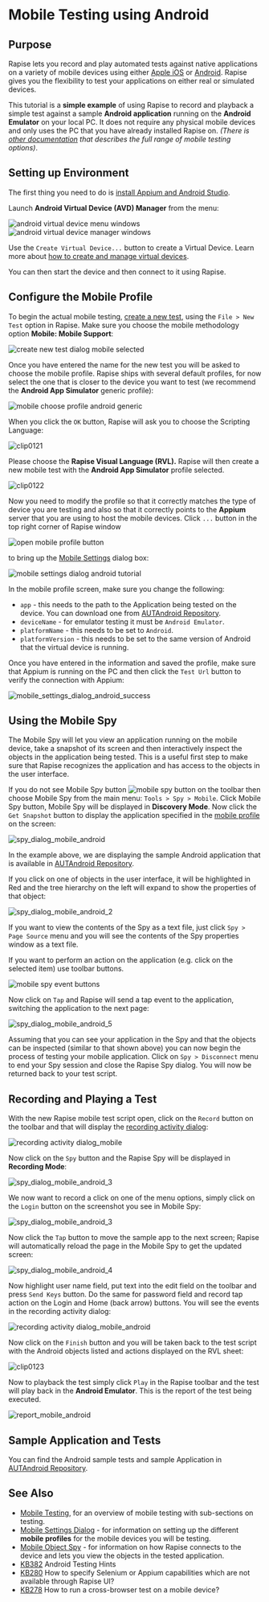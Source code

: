 # Mobile Testing using Android

## Purpose

Rapise lets you record and play automated tests against native applications on a variety of mobile devices using either [Apple iOS](mobile_testing_ios.md) or [Android](mobile_testing_android.md). Rapise gives you the flexibility to test your applications on either
real or simulated devices.

This tutorial is a **simple example** of using Rapise to record and playback a simple test against a sample **Android application** running on the **Android Emulator** on your local PC. It does not require any physical mobile devices and only uses the PC that you have already
installed Rapise on. *(There is [other documentation](mobile_testing2.md) that describes the full range of mobile testing options)*.

## Setting up Environment

The first thing you need to do is [install Appium and Android Studio](/Manuals/Preparing_for_Android_Testing/).

Launch **Android Virtual Device (AVD) Manager** from the menu:

![android virtual device menu windows](./img/android_virtual_device_menu_windows.png)
![android virtual device manager windows](./img/tutorial_mobile_testing3.png)

Use the `Create Virtual Device...` button to create a Virtual Device. Learn more about [how to create and manage virtual devices](https://developer.android.com/studio/run/managing-avds).

You can then start the device and then connect to it using Rapise.

## Configure the Mobile Profile

To begin the actual mobile testing, [create a new test](create_a_new_test.md), using the `File > New Test` option in Rapise. Make sure you choose the mobile methodology option **Mobile: Mobile Support**:

![create new test dialog mobile selected](./img/tutorial_mobile_testing6.png)

Once you have entered the name for the new test you will be asked to choose the mobile profile. Rapise ships with several default profiles, for now select the one that is closer to the device you want to test (we recommend the **Android App Simulator** generic profile):

![mobile choose profile android generic](./img/tutorial_mobile_testing7.png)

When you click the `OK` button, Rapise will ask you to choose the Scripting Language:

![clip0121](./img/tutorial_mobile_testing8.png)

Please choose the **Rapise Visual Language (RVL).** Rapise will then create a new mobile test with the **Android App Simulator** profile selected.

![clip0122](./img/tutorial_mobile_testing9.png)

Now you need to modify the profile so that it correctly matches the type of device you are testing and also so that it correctly points to the **Appium** server that you are using to host the mobile devices. Click `...` button in the top right corner of Rapise window

![open mobile profile button](./img/open_mobile_profile_button.png)

to bring up the [Mobile Settings](mobile_settings_dialog.md) dialog box:

![mobile settings dialog android tutorial](./img/tutorial_mobile_testing10.png)

In the mobile profile screen, make sure you change the following:

- `app` - this needs to the path to the Application being tested on the device. You can download one from [AUTAndroid Repository](https://github.com/Inflectra/AUTAndroid).
- `deviceName` - for emulator testing it must be `Android Emulator`.
- `platformName` - this needs to be set to `Android`.
- `platformVersion` - this needs to be set to the same version of Android that the virtual device is running.

Once you have entered in the information and saved the profile, make sure that Appium is running on the PC and then click the `Test Url` button to verify the connection with Appium:

![mobile\_settings\_dialog\_android\_success](./img/tutorial_mobile_testing11.png)

## Using the Mobile Spy

The Mobile Spy will let you view an application running on the mobile device, take a snapshot of its screen and then interactively inspect the objects in the application being tested. This is a useful first step to make sure that Rapise recognizes the application and has access to the objects in the user interface.

If you do not see Mobile Spy button ![mobile spy button](./img/mobile_spy_button.png) on the toolbar then choose Mobile Spy from the main menu: `Tools > Spy > Mobile`. Click Mobile Spy button,  Mobile Spy will be displayed in **Discovery Mode**. Now click the `Get Snapshot` button to display the application specified in the [mobile profile](mobile_settings_dialog.md) on the screen:

![spy\_dialog\_mobile\_android](./img/tutorial_mobile_testing13.png)

In the example above, we are displaying the sample Android application that is available in [AUTAndroid Repository](https://github.com/Inflectra/AUTAndroid).

If you click on one of objects in the user interface, it will be highlighted in Red and the tree hierarchy on the left will expand to show the properties of that object:

![spy\_dialog\_mobile\_android\_2](./img/tutorial_mobile_testing14.png)

If you want to view the contents of the Spy as a text file, just click `Spy > Page Source` menu and you will see the contents of the Spy properties window as a text file.

If you want to perform an action on the application (e.g. click on the selected item) use toolbar buttons.

![mobile spy event buttons](./img/tutorial_mobile_testing15.png)

Now click on `Tap` and Rapise will send a tap event to the application, switching the application to the next page:

![spy\_dialog\_mobile\_android\_5](./img/tutorial_mobile_testing16.png)

Assuming that you can see your application in the Spy and that the objects can be inspected (similar to that shown above) you can now begin the process of testing your mobile application. Click on `Spy > Disconnect` menu
to end your Spy session and close the Rapise Spy dialog. You will now be returned back to your test script.

## Recording and Playing a Test

With the new Rapise mobile test script open, click on the `Record` button on the toolbar and that will display the [recording activity dialog](recording_activity_dialog.md):

![recording activity dialog\_mobile](./img/tutorial_mobile_testing17.png)

Now click on the `Spy` button and the Rapise Spy will be displayed in **Recording Mode**:

![spy\_dialog\_mobile\_android\_3](./img/tutorial_mobile_testing18.png)

We now want to record a click on one of the menu options, simply click on the `Login` button on the screenshot you see in Mobile Spy:

![spy\_dialog\_mobile\_android\_3](./img/tutorial_mobile_testing18.png)

Now click the `Tap` button to move the sample app to the next screen; Rapise will  automatically reload the page in the Mobile Spy to get the updated screen:

![spy\_dialog\_mobile\_android\_4](./img/tutorial_mobile_testing19.png)

Now highlight user name field, put text into the edit field on the toolbar and press `Send Keys` button. Do the same for password field and record tap action on the Login and Home (back arrow) buttons. You will see the events in the recording activity dialog:

![recording activity dialog\_mobile\_android](./img/tutorial_mobile_testing20.png)

Now click on the `Finish` button and you will be taken back to the test script with the Android objects listed and actions displayed on the RVL sheet:

![clip0123](./img/tutorial_mobile_testing21.png)

Now to playback the test simply click `Play` in the Rapise toolbar and the test will play back in the **Android Emulator**. This is the report of the test being executed.

![report\_mobile\_android](./img/tutorial_mobile_testing23.png)

## Sample Application and Tests

You can find the Android sample tests and sample Application in [AUTAndroid Repository](https://github.com/Inflectra/AUTAndroid).

## See Also

- [Mobile Testing](mobile_testing2.md), for an overview of mobile testing with sub-sections on testing.
- [Mobile Settings Dialog](mobile_settings_dialog.md) - for information on setting up the different **mobile profiles** for the mobile devices you will be testing.
- [Mobile Object Spy](object_spy_mobile.md) - for information on how Rapise connects to the device and lets you view the objects in the tested application.
- [KB382](https://www.inflectra.com/Support/KnowledgeBase/KB382.aspx) Android Testing Hints
- [KB280](https://www.inflectra.com/Support/KnowledgeBase/KB280.aspx) How to specify Selenium or Appium capabilities which are not available through Rapise UI?
- [KB278](https://www.inflectra.com/Support/KnowledgeBase/KB278.aspx) How to run a cross-browser test on a mobile device?
